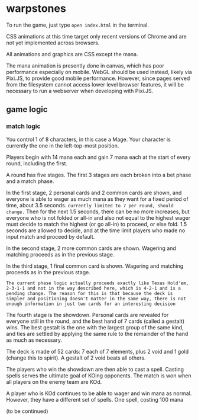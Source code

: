 # warpstones

To run the game, just type `open index.html` in the terminal.

CSS animations at this time target only recent versions of Chrome and are not yet implemented across browsers.

All animations and graphics are CSS except the mana.

The mana animation is presently done in canvas, which has poor performance especially on mobile. WebGL should be used instead, likely via Pixi.JS, to provide good mobile performance. However, since pages served from the filesystem cannot access lower level browser features, it will be necessary to run a webserver when developing with Pixi.JS.

## game logic

### match logic

You control 1 of 8 characters, in this case a Mage. Your character is currently the one in the left-top-most position.

Players begin with 14 mana each and gain 7 mana each at the start of every round, including the first.

A round has five stages. The first 3 stages are each broken into a bet phase and a match phase.

In the first stage, 2 personal cards and 2 common cards are shown, and everyone is able to wager as much mana as they want for a fixed period of time, about 3.5 seconds. `currently limited to 7 per round, should change.` Then for the next 1.5 seconds, there can be no more increases, but everyone who is not folded or all-in and also not equal to the highest wager must decide to match the highest (or go all-in) to proceed, or else fold. 1.5 seconds are allowed to decide, and at the time limit players who made no input match and proceed by default.

In the second stage, 2 more common cards are shown. Wagering and matching proceeds as in the previous stage.

In the third stage, 1 final common card is shown. Wagering and matching proceeds as in the previous stage.

`The current phase logic actually proceeds exactly like Texas Hold'em, 2-3-1-1 and not in the way described here, which is 4-2-1 and is a pending change. The reason for this is that because the deck is simpler and positioning doesn't matter in the same way, there is not enough information in just two cards for an interesting decision`

The fourth stage is the showdown. Personal cards are revealed for everyone still in the round, and the best hand of 7 cards (called a gestalt) wins. The best gestalt is the one with the largest group of the same kind, and ties are settled by applying the same rule to the remainder of the hand as much as necessary.

The deck is made of 52 cards: 7 each of 7 elements, plus 2 void and 1 gold (change this to spirit). A gestalt of 2 void beats all others.

The players who win the showdown are then able to cast a spell. Casting spells serves the ultimate goal of KOing opponents. The match is won when all players on the enemy team are KOd.

A player who is KOd continues to be able to wager and win mana as normal. However, they have a different set of spells. One spell, costing 100 mana

(to be continued)
